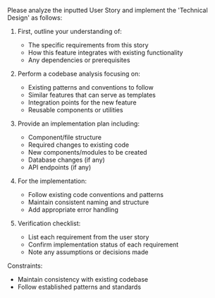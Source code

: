 Please analyze the inputted User Story and implement the 'Technical Design' as follows:

1. First, outline your understanding of:
   - The specific requirements from this story
   - How this feature integrates with existing functionality
   - Any dependencies or prerequisites

2. Perform a codebase analysis focusing on:
   - Existing patterns and conventions to follow
   - Similar features that can serve as templates
   - Integration points for the new feature
   - Reusable components or utilities

3. Provide an implementation plan including:
   - Component/file structure
   - Required changes to existing code
   - New components/modules to be created
   - Database changes (if any)
   - API endpoints (if any)

4. For the implementation:
   - Follow existing code conventions and patterns
   - Maintain consistent naming and structure
   - Add appropriate error handling

5. Verification checklist:
   - List each requirement from the user story
   - Confirm implementation status of each requirement
   - Note any assumptions or decisions made

Constraints:
- Maintain consistency with existing codebase
- Follow established patterns and standards